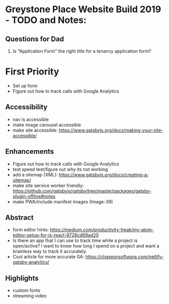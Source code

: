 # Greystone Place Website Build 2019 - TODO and Notes:

## Questions for Dad
1. Is "Application Form" the right title for a tenancy application form?

# First Priority
* Set up form
* Figure out how to track calls with Google Analytics

## Accessibility
* nav is accessible
* make image carousel accessible
* make site accessible: https://www.gatsbyjs.org/docs/making-your-site-accessible/

## Enhancements
* Figure out how to track calls with Google Analytics
* test speed test/figure out why its not working
* add a sitemap (XML): https://www.gatsbyjs.org/docs/creating-a-sitemap/
* make site service worker friendly: https://github.com/gatsbyjs/gatsby/tree/master/packages/gatsby-plugin-offline#notes
* make PWA/include manifest images (Image-39)

## Abstract
- form editor hints: https://medium.com/productivity-freak/my-atom-editor-setup-for-js-react-9726cd69ad20
- Is there an app that I can use to track time while a project is open/active? I want to know how long I spend on a project and want a brainless way to track it accurately.
- Cool article for more accurate GA: https://chaseonsoftware.com/netlify-gatsby-analytics/

## Highlights
- custom fonts
- streaming video
